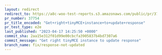 ```yaml
---
layout: redirect
redirect_to: https://a8c-woo-test-reports.s3.amazonaws.com/public/pr/37754/e2e/index.html
pr_number: 37754
pr_title_encoded: "Get+right+tinyMCE+instance+to+update+response"
pr_test_type: e2e
last_published: "2023-04-17 14:25:50 +0000"
commit_sha: 2aa15e312f01d99e00cbcfa3905837b4bd7307a6
commit_message: "Get right tinyMCE instance to update response"
branch_name: fix/response-not-updated
---
```

